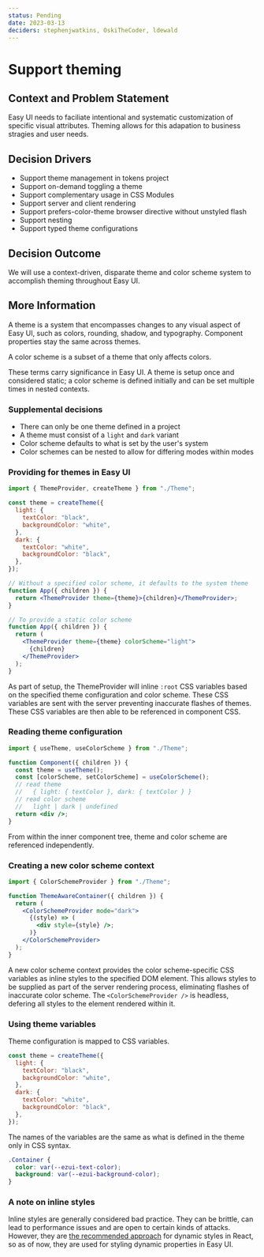 ```yaml
---
status: Pending
date: 2023-03-13
deciders: stephenjwatkins, OskiTheCoder, ldewald
---
```


# Support theming

## Context and Problem Statement

Easy UI needs to faciliate intentional and systematic customization of specific visual attributes. Theming allows for this adapation to business stragies and user needs.

## Decision Drivers

- Support theme management in tokens project
- Support on-demand toggling a theme
- Support complementary usage in CSS Modules
- Support server and client rendering
- Support prefers-color-theme browser directive without unstyled flash
- Support nesting
- Support typed theme configurations

## Decision Outcome

We will use a context-driven, disparate theme and color scheme system to accomplish theming throughout Easy UI.

## More Information

A theme is a system that encompasses changes to any visual aspect of Easy UI, such as colors, rounding, shadow, and typography. Component properties stay the same across themes.

A color scheme is a subset of a theme that only affects colors.

These terms carry significance in Easy UI. A theme is setup once and considered static; a color scheme is defined initially and can be set multiple times in nested contexts.

### Supplemental decisions

- There can only be one theme defined in a project
- A theme must consist of a `light` and `dark` variant
- Color scheme defaults to what is set by the user's system
- Color schemes can be nested to allow for differing modes within modes

### Providing for themes in Easy UI

```jsx
import { ThemeProvider, createTheme } from "./Theme";

const theme = createTheme({
  light: {
    textColor: "black",
    backgroundColor: "white",
  },
  dark: {
    textColor: "white",
    backgroundColor: "black",
  },
});

// Without a specified color scheme, it defaults to the system theme
function App({ children }) {
  return <ThemeProvider theme={theme}>{children}</ThemeProvider>;
}

// To provide a static color scheme
function App({ children }) {
  return (
    <ThemeProvider theme={theme} colorScheme="light">
      {children}
    </ThemeProvider>
  );
}
```

As part of setup, the ThemeProvider will inline `:root` CSS variables based on the specified theme configuration and color scheme. These CSS variables are sent with the server preventing inaccurate flashes of themes. These CSS variables are then able to be referenced in component CSS.

### Reading theme configuration

```jsx
import { useTheme, useColorScheme } from "./Theme";

function Component({ children }) {
  const theme = useTheme();
  const [colorScheme, setColorScheme] = useColorScheme();
  // read theme
  //   { light: { textColor }, dark: { textColor } }
  // read color scheme
  //   light | dark | undefined
  return <div />;
}
```

From within the inner component tree, theme and color scheme are referenced independently.

### Creating a new color scheme context

```jsx
import { ColorSchemeProvider } from "./Theme";

function ThemeAwareContainer({ children }) {
  return (
    <ColorSchemeProvider mode="dark">
      {(style) => (
        <div style={style} />;
      )}
    </ColorSchemeProvider>
  );
}
```

A new color scheme context provides the color scheme-specific CSS variables as inline styles to the specified DOM element. This allows styles to be supplied as part of the server rendering process, eliminating flashes of inaccurate color scheme. The `<ColorSchemeProvider />` is headless, defering all styles to the element rendered within it.

### Using theme variables

Theme configuration is mapped to CSS variables.

```js
const theme = createTheme({
  light: {
    textColor: "black",
    backgroundColor: "white",
  },
  dark: {
    textColor: "white",
    backgroundColor: "black",
  },
});
```

The names of the variables are the same as what is defined in the theme only in CSS syntax.

```css
.Container {
  color: var(--ezui-text-color);
  background: var(--ezui-background-color);
}
```

### A note on inline styles

Inline styles are generally considered bad practice. They can be brittle, can lead to performance issues and are open to certain kinds of attacks. However, they are [the recommended approach](https://github.com/reactwg/react-18/discussions/110#:~:text=Our%20preferred%20solution%20is%20to%20use%20%3Clink%20rel%3D%22stylesheet%22%3E%20for%20statically%20extracted%20styles%20and%20plain%20inline%20styles%20for%20dynamic%20values.%20E.g.%20%3Cdiv%20style%3D%7B%7B...%7D%7D%3E) for dynamic styles in React, so as of now, they are used for styling dynamic properties in Easy UI.
